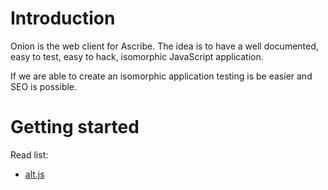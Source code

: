 Introduction
============

Onion is the web client for Ascribe. The idea is to have a well documented,
easy to test, easy to hack, isomorphic JavaScript application.

If we are able to create an isomorphic application testing is be easier
and SEO is possible.


Getting started
===============

Read list:
 - [alt.js](http://alt.js.org/)


